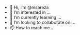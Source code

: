 - 👋 Hi, I’m @msareza
- 👀 I’m interested in ...
- 🌱 I’m currently learning ...
- 💞️ I’m looking to collaborate on ...
- 📫 How to reach me ...

<!---
msareza/msareza is a ✨ special ✨ repository because its `README.md` (this file) appears on your GitHub profile.
You can click the Preview link to take a look at your changes.
--->
